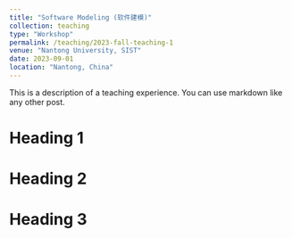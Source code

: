 ```yaml
---
title: "Software Modeling (软件建模)"
collection: teaching
type: "Workshop"
permalink: /teaching/2023-fall-teaching-1
venue: "Nantong University, SIST"
date: 2023-09-01
location: "Nantong, China"
---
```


This is a description of a teaching experience. You can use markdown like any other post.

Heading 1
======

Heading 2
======

Heading 3
======
